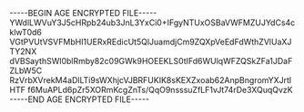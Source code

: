 -----BEGIN AGE ENCRYPTED FILE-----
YWdlLWVuY3J5cHRpb24ub3JnL3YxCi0+IFgyNTUxOSBaVWFMZUJYdCs4cklwT0d6
VGtPVUtVSVFMbHI1UERxREdicUt5QlJuamdjCm9ZQXpVeEdFdWthZVlUaXJTY2NX
dVBSaythSWl0blRmby82c09GWk9HOEEKLS0tIFd6WUlqWFZQSkZFa1JDaFZLbW5C
RzVrbXVrekM4aDlLTi9sWXhjcVJBRFUKIK8sKEXZxoab62AnpBngromYXJrtlHTF
f6MuAPLd6pZr5XORmKcgZnTs/QqO9nsssuZfLF1vJt74rDe3XQuqQvzK
-----END AGE ENCRYPTED FILE-----
